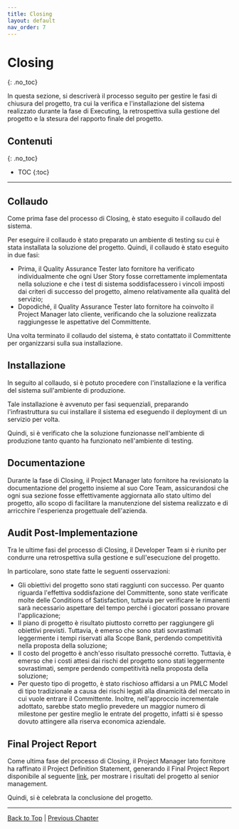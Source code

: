 ```yaml
---
title: Closing
layout: default
nav_order: 7
---
```


# Closing
{: .no_toc}

In questa sezione, si descriverà il processo seguito per gestire le fasi di chiusura del progetto, tra cui la verifica
e l'installazione del sistema realizzato durante la fase di Executing, la retrospettiva sulla gestione del progetto e la
stesura del rapporto finale del progetto.

## Contenuti
{: .no_toc}

- TOC 
{:toc}

---

## Collaudo

Come prima fase del processo di Closing, è stato eseguito il collaudo del sistema.

Per eseguire il collaudo è stato preparato un ambiente di testing su cui è stata installata la soluzione del progetto.
Quindi, il collaudo è stato eseguito in due fasi:
- Prima, il Quality Assurance Tester lato fornitore ha verificato individualmente che ogni User Story fosse
  correttamente implementata nella soluzione e che i test di sistema soddisfacessero i vincoli imposti dai criteri di
  successo del progetto, almeno relativamente alla qualità del servizio;
- Dopodiché, il Quality Assurance Tester lato fornitore ha coinvolto il Project Manager lato cliente, verificando che
  la soluzione realizzata raggiungesse le aspettative del Committente.

Una volta terminato il collaudo del sistema, è stato contattato il Committente per organizzarsi sulla sua installazione.

## Installazione

In seguito al collaudo, si è potuto procedere con l'installazione e la verifica del sistema sull'ambiente di
produzione.

Tale installazione è avvenuto per fasi sequenziali, preparando l'infrastruttura su cui installare il sistema ed
eseguendo il deployment di un servizio per volta.

Quindi, si è verificato che la soluzione funzionasse nell'ambiente di produzione tanto quanto ha funzionato
nell'ambiente di testing.

## Documentazione

Durante la fase di Closing, il Project Manager lato fornitore ha revisionato la documentazione del progetto insieme al
suo Core Team, assicurandosi che ogni sua sezione fosse effettivamente aggiornata allo stato ultimo del progetto, allo
scopo di facilitare la manutenzione del sistema realizzato e di arricchire l'esperienza progettuale dell'azienda.

## Audit Post-Implementazione

Tra le ultime fasi del processo di Closing, il Developer Team si è riunito per condurre una retrospettiva sulla
gestione e sull'esecuzione del progetto.

In particolare, sono state fatte le seguenti osservazioni:
- Gli obiettivi del progetto sono stati raggiunti con successo. Per quanto riguarda l'effettiva soddisfazione del
  Committente, sono state verificate molte delle Conditions of Satisfaction, tuttavia per verificare le rimanenti sarà
  necessario aspettare del tempo perché i giocatori possano provare l'applicazione;
- Il piano di progetto è risultato piuttosto corretto per raggiungere gli obiettivi previsti. Tuttavia, è emerso che
  sono stati sovrastimati leggermente i tempi riservati alla Scope Bank, perdendo competitività nella proposta della
  soluzione;
- Il costo del progetto è anch'esso risultato pressoché corretto. Tuttavia, è emerso che i costi attesi dai rischi del
  progetto sono stati leggermente sovrastimati, sempre perdendo competitività nella proposta della soluzione;
- Per questo tipo di progetto, è stato rischioso affidarsi a un PMLC Model di tipo tradizionale a causa dei rischi
  legati alla dinamicità del mercato in cui vuole entrare il Committente. Inoltre, nell'approccio incrementale adottato,
  sarebbe stato meglio prevedere un maggior numero di milestone per gestire meglio le entrate del progetto, infatti si è
  spesso dovuto attingere alla riserva economica aziendale.

## Final Project Report

Come ultima fase del processo di Closing, il Project Manager lato fornitore ha raffinato il Project Definition
Statement, generando il Final Project Report disponibile al seguente
[link](/pm/attachments/content/final-project-report), per mostrare i risultati del progetto al senior management.

Quindi, si è celebrata la conclusione del progetto.

---

[Back to Top](#top) |
[Previous Chapter](/pm/4-monitoring-and-controlling)